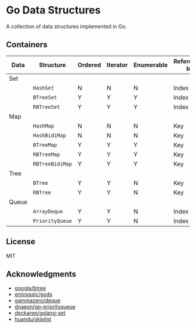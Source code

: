 # Go Data Structures

A collection of data structures implemented in Go.

## Containers

| **Data** | **Structure**   | **Ordered** | **Iterator** | **Enumerable** | **Referenced by** | **Implemented** |
| -------- | --------------- | ----------- | ------------ | -------------- | ----------------- | --------------- |
| Set      |                 |             |              |                |                   |                 |
|          | `HashSet`       | N           | N            | N              | Index             | Y               |
|          | `BTreeSet`      | Y           | Y            | Y              | Index             | Y               |
|          | `RBTreeSet`     | Y           | Y            | Y              | Index             | Y               |
| Map      |                 |             |              |                |                   |                 |
|          | `HashMap`       | N           | N            | N              | Key               | Y               |
|          | `HashBidiMap`   | N           | N            | N              | Key               | Y               |
|          | `BTreeMap`      | Y           | Y            | Y              | Key               | Y               |
|          | `RBTreeMap`     | Y           | Y            | Y              | Key               | Y               |
|          | `RBTreeBidiMap` | Y           | Y            | Y              | Key               | Y               |
| Tree     |                 |             |              |                |                   |                 |
|          | `BTree`         | Y           | Y            | N              | Key               | Y               |
|          | `RBTree`        | Y           | Y            | N              | Key               | Y               |
| Queue    |                 |             |              |                |                   |                 |
|          | `ArrayDeque`    | Y           | Y            | N              | Index             | Y               |
|          | `PriorityQueue` | Y           | Y            | N              | Index             | Y               |

## License

MIT

## Acknowledgments

- [google/btree](https://github.com/google/btree/tree/master)
- [emirpasic/gods](https://github.com/emirpasic/gods)
- [gammazero/deque](https://github.com/gammazero/deque)
- [dnaeon/go-priorityqueue](https://github.com/dnaeon/go-priorityqueue)
- [deckarep/golang-set](https://github.com/deckarep/golang-set)
- [huandu/skiplist](https://github.com/huandu/skiplist)
